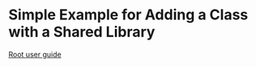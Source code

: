 # Simple Example for Adding a Class with a Shared Library

[Root user guide](https://root.cern.ch/root/htmldoc/guides/users-guide/ROOTUsersGuide.html#adding-a-class-with-a-shared-library)
